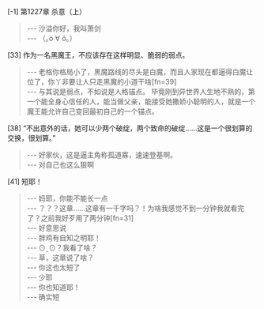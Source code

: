 
[-1] 第1227章 杀意（上）
>--- 沙溢你好，我叫萧剑<br>
>--- （｡ò ∀ ó｡）<br>

[33] 作为一名黑魔王，不应该存在这样明显、脆弱的弱点。
>--- 老格你格局小了，黑魔路线的尽头是白魔，而且人家现在都逼得白魔让位了，你丫非要让人只走黑魔的小道干啥[fn=39]<br>
>--- 与其说是弱点，不如说是人格锚点。
毕竟刚到异世界人生地不熟的，第一个能全身心信任的人，能当做父亲，能接受她撒娇小聪明的人，就是一个魔王能允许自己变回最初自己的一个锚点。<br>

[38] “不出意外的话，她可以少两个破绽，两个致命的破绽……这是一个很划算的交换，很划算。”
>--- 好家伙，这是逼主角称孤道寡，速速登基啊。<br>
>--- 对自己也这么狠啊<br>

[41] 短耶！
>--- 妈耶，你能不能长一点<br>
>--- ？？？这章……这章有一千字吗？！为啥我感觉不到一分钟我就看完了？之前我好歹用了两分钟[fn=31]<br>
>--- 好意思说<br>
>--- 胖鸡有自知之明耶！<br>
>--- ⊙ˍ⊙？我看了啥？<br>
>--- 草，这章说了啥？<br>
>--- 你这也太短了<br>
>--- 少耶<br>
>--- 你也知道耶！<br>
>--- 确实短<br>
